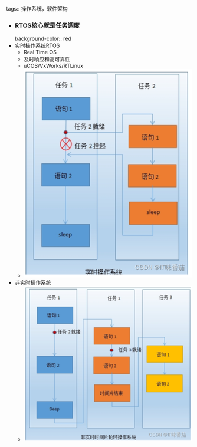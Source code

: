 tags:: 操作系统，软件架构

- ### RTOS核心就是任务调度
  background-color:: red
- 实时操作系统RTOS
	- Real Time OS
	- 及时响应和高可靠性
	- uCOS/VxWorks/RTLinux
	- ![image.png](../assets/image_1719017720158_0.png)
- 非实时操作系统
	- ![image.png](../assets/image_1719017762034_0.png)